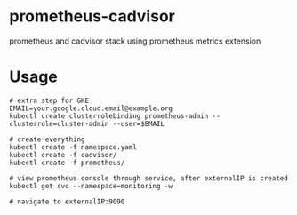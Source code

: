 # prometheus-cadvisor
prometheus and cadvisor stack using prometheus metrics extension

# Usage

`# extra step for GKE`  
`EMAIL=your.google.cloud.email@example.org`  
`kubectl create clusterrolebinding prometheus-admin --clusterrole=cluster-admin --user=$EMAIL`  

`# create everything`  
`kubectl create -f namespace.yaml`  
`kubectl create -f cadvisor/`  
`kubectl create -f prometheus/`  

`# view prometheus console through service, after externalIP is created`  
`kubectl get svc --namespace=monitoring -w`  

`# navigate to externalIP:9090`  
